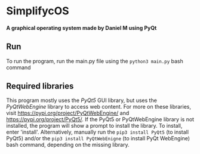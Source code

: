 # SimplifycOS
#### A graphical operating system made by Daniel M using PyQt
## Run
To run the program, run the main.py file using the `python3 main.py` bash command
## Required libraries
This program mostly uses the _PyQt5_ GUI library, but uses the _PyQtWebEngine_ library to access web content. For more on these libraries, visit https://pypi.org/project/PyQtWebEngine/ and https://pypi.org/project/PyQt5/.
If the PyQt5 or PyQtWebEngine library is not installed, the program will show a prompt to install the library. To install, enter 'install'. Alternatively, manually run the `pip3 install PyQt5` (to install PyQt5) and/or the `pip3 install PyQtWebEnigne` (to install PyQt WebEngine) bash command, depending on the missing library.
